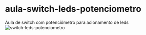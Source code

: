 # aula-switch-leds-potenciometro
Aula de switch com potenciômetro para acionamento de leds
![switch-leds-potenciometro](https://user-images.githubusercontent.com/94876522/164916001-00271516-19a7-4964-80c1-86bc3b5edc30.png)
